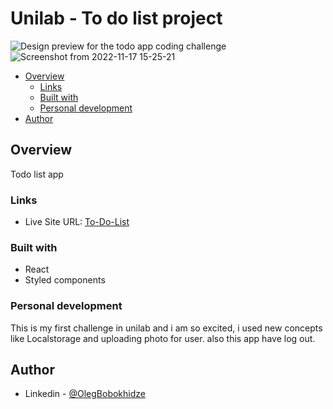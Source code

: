 # Unilab - To do list project

![Design preview for the todo app coding challenge](https://user-images.githubusercontent.com/105369627/202433763-e43c8eea-d46c-4996-a041-bf734e0a7c9a.png)
![Screenshot from 2022-11-17 15-25-21](https://user-images.githubusercontent.com/105369627/202434396-b449c61f-f854-469b-a290-29daa50f491b.png)

- [Overview](#overview)
  - [Links](#links)
  - [Built with](#built-with)
  - [Personal development](#personal-development)
- [Author](#author)

## Overview

Todo list app

### Links

- Live Site URL: [To-Do-List](https://olegbobokhidze-unilab-project.vercel.app/)


### Built with

- React
- Styled components

### Personal development

This is my first challenge in unilab and i am so excited, i used new concepts like Localstorage and uploading photo for user. also this app have log out.

## Author

- Linkedin - [@OlegBobokhidze](https://www.linkedin.com/in/oleg-bobokhidze-083656241)


